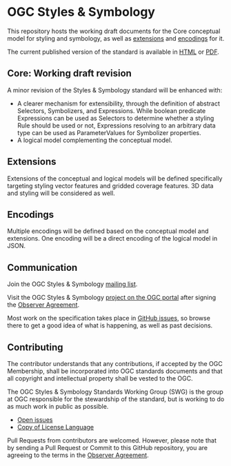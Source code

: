 # OGC Styles & Symbology

This repository hosts the working draft documents for the Core conceptual model for styling and symbology, as well as [extensions](extensions) and [encodings](encodings) for it.

The current published version of the standard is available in [HTML](https://docs.ogc.org/is/18-067r3/18-067r3.html) or [PDF](https://docs.ogc.org/is/18-067r3/18-067r3.pdf).

## Core: Working draft revision

A minor revision of the Styles & Symbology standard will be enhanced with:
- A clearer mechanism for extensibility, through the definition of abstract Selectors, Symbolizers,
and Expressions. While boolean predicate Expressions can be used as Selectors to determine
whether a styling Rule should be used or not, Expressions resolving to an arbitrary data type can be
used as ParameterValues for Symbolizer properties.
- A logical model complementing the conceptual model.

## Extensions

Extensions of the conceptual and logical models will be defined specifically targeting styling
vector features and gridded coverage features. 3D data and styling will be considered as well.

## Encodings

Multiple encodings will be defined based on the conceptual model and extensions.
One encoding will be a direct encoding of the logical model in JSON.

## Communication

Join the OGC Styles & Symbology [mailing list](https://lists.ogc.org/mailman/listinfo/styles-se.swg).

Visit the OGC Styles & Symbology [project on the OGC portal](https://portal.ogc.org/files/?artifact_id=37164) after signing the [Observer Agreement](https://portal.ogc.org/files/?artifact_id=92169).

Most work on the specification takes place in [GitHub issues](https://github.com/opengeospatial/styles-and-symbology/issues),
so browse there to get a good idea of what is happening, as well as past decisions.

## Contributing

The contributor understands that any contributions, if accepted by the OGC Membership, shall be incorporated into OGC standards documents and that all copyright and intellectual property shall be vested to the OGC.

The OGC Styles & Symbology Standards Working Group (SWG) is the group at OGC responsible for the stewardship of the standard, but is working to do as much work in public as possible.

* [Open issues](https://github.com/opengeospatial/styles-and-symbology/issues)
* [Copy of License Language](https://raw.githubusercontent.com/opengeospatial/styles-and-symbology/main/LICENSE)

Pull Requests from contributors are welcomed. However, please note that by sending a Pull Request or Commit to this GitHub repository, you are agreeing to the terms in the [Observer Agreement](https://portal.ogc.org/files/?artifact_id=37164).
